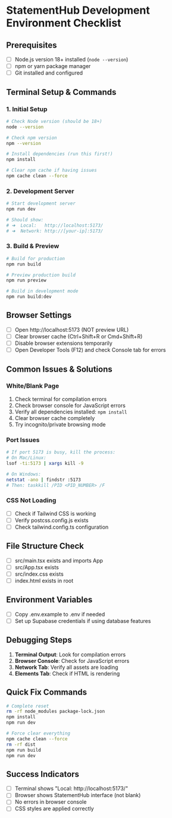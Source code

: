 # StatementHub Development Environment Checklist

## Prerequisites
- [ ] Node.js version 18+ installed (`node --version`)
- [ ] npm or yarn package manager
- [ ] Git installed and configured

## Terminal Setup & Commands

### 1. Initial Setup
```bash
# Check Node version (should be 18+)
node --version

# Check npm version
npm --version

# Install dependencies (run this first!)
npm install

# Clear npm cache if having issues
npm cache clean --force
```

### 2. Development Server
```bash
# Start development server
npm run dev

# Should show:
# ➜  Local:   http://localhost:5173/
# ➜  Network: http://[your-ip]:5173/
```

### 3. Build & Preview
```bash
# Build for production
npm run build

# Preview production build
npm run preview

# Build in development mode
npm run build:dev
```

## Browser Settings
- [ ] Open http://localhost:5173 (NOT preview URL)
- [ ] Clear browser cache (Ctrl+Shift+R or Cmd+Shift+R)
- [ ] Disable browser extensions temporarily
- [ ] Open Developer Tools (F12) and check Console tab for errors

## Common Issues & Solutions

### White/Blank Page
1. Check terminal for compilation errors
2. Check browser console for JavaScript errors
3. Verify all dependencies installed: `npm install`
4. Clear browser cache completely
5. Try incognito/private browsing mode

### Port Issues
```bash
# If port 5173 is busy, kill the process:
# On Mac/Linux:
lsof -ti:5173 | xargs kill -9

# On Windows:
netstat -ano | findstr :5173
# Then: taskkill /PID <PID_NUMBER> /F
```

### CSS Not Loading
- [ ] Check if Tailwind CSS is working
- [ ] Verify postcss.config.js exists
- [ ] Check tailwind.config.ts configuration

## File Structure Check
- [ ] src/main.tsx exists and imports App
- [ ] src/App.tsx exists
- [ ] src/index.css exists
- [ ] index.html exists in root

## Environment Variables
- [ ] Copy .env.example to .env if needed
- [ ] Set up Supabase credentials if using database features

## Debugging Steps
1. **Terminal Output**: Look for compilation errors
2. **Browser Console**: Check for JavaScript errors
3. **Network Tab**: Verify all assets are loading
4. **Elements Tab**: Check if HTML is rendering

## Quick Fix Commands
```bash
# Complete reset
rm -rf node_modules package-lock.json
npm install
npm run dev

# Force clear everything
npm cache clean --force
rm -rf dist
npm run build
npm run dev
```

## Success Indicators
- [ ] Terminal shows "Local: http://localhost:5173/"
- [ ] Browser shows StatementHub interface (not blank)
- [ ] No errors in browser console
- [ ] CSS styles are applied correctly